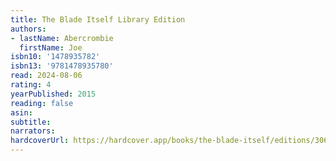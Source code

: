 ```yaml
---
title: The Blade Itself Library Edition
authors:
- lastName: Abercrombie
  firstName: Joe
isbn10: '1478935782'
isbn13: '9781478935780'
read: 2024-08-06
rating: 4
yearPublished: 2015
reading: false
asin:
subtitle:
narrators:
hardcoverUrl: https://hardcover.app/books/the-blade-itself/editions/30654933
---
```


